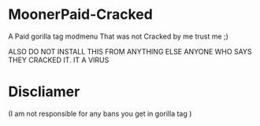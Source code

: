 # MoonerPaid-Cracked

A Paid gorilla tag modmenu That was not Cracked by me trust me ;) 

ALSO DO NOT INSTALL THIS FROM ANYTHING ELSE ANYONE WHO SAYS THEY CRACKED IT. IT A VIRUS

# Discliamer
(I am not responsible for any bans you get in gorilla tag )

